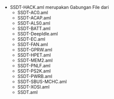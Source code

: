 - SSDT-HACK.aml merupakan Gabungan File dari 
  * SSDT-AC0.aml
  * SSDT-ACAP.aml
  * SSDT-ALS0.aml
  * SSDT-BATT.aml
  * SSDT-DeepIdle.aml
  * SSDT-EC.aml
  * SSDT-FAN.aml
  * SSDT-GPRW.aml
  * SSDT-HPET.aml
  * SSDT-MEM2.aml
  * SSDT-PNLF.aml
  * SSDT-PS2K.aml
  * SSDT-PWRB.aml
  * SSDT-SBUS-MCHC.aml
  * SSDT-XOSI.aml
  * SSDT.aml
